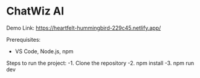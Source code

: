 # ChatWiz AI

Demo Link: https://heartfelt-hummingbird-229c45.netlify.app/

Prerequisites:
- VS Code, Node.js, npm

Steps to run the project:
-1. Clone the repository
-2. npm install
-3. npm run dev


